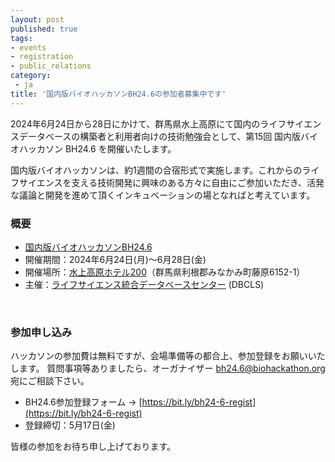 ```yaml
---
layout: post
published: true
tags:
- events
- registration
- public_relations
category:
 - ja
title: '国内版バイオハッカソンBH24.6の参加者募集中です'
---
```

2024年6月24日から28日にかけて、群馬県水上高原にて国内のライフサイエンスデータベースの構築者と利用者向けの技術勉強会として、第15回 国内版バイオハッカソン BH24.6 を開催いたします。

国内版バイオハッカソンは、約1週間の合宿形式で実施します。これからのライフサイエンスを支える技術開発に興味のある方々に自由にご参加いただき、活発な議論と開発を進めて頂くインキュベーションの場となればと考えています。
<br />

### 概要
*  [国内版バイオハッカソンBH24.6](https://github.com/dbcls/bh24.6/wiki)
*  開催期間：2024年6月24日(月)〜6月28日(金)
*  開催場所：[水上高原ホテル200](https://www.minakamikogen200.jp/)（群馬県利根郡みなかみ町藤原6152-1）
*  主催：[ライフサイエンス統合データベースセンター](https://dbcls.rois.ac.jp/) (DBCLS)

<br/>

### 参加申し込み
ハッカソンの参加費は無料ですが、会場準備等の都合上、参加登録をお願いいたします。
質問事項等ありましたら、オーガナイザー bh24.6@biohackathon.org 宛にご相談下さい。

*  BH24.6参加登録フォーム → [https://bit.ly/bh24-6-regist](https://bit.ly/bh24-6-regist)
*  登録締切：5月17日(金)

皆様の参加をお待ち申し上げております。
